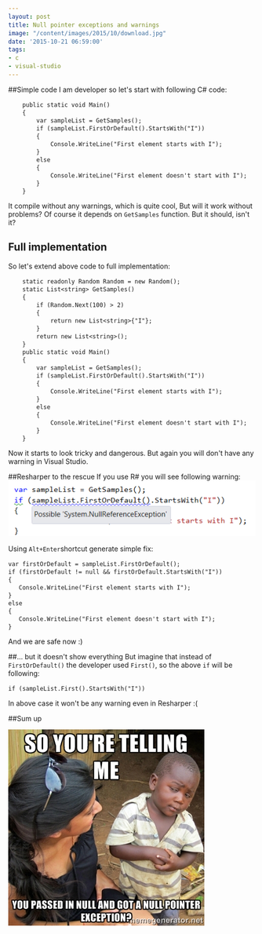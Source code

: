 ```yaml
---
layout: post
title: Null pointer exceptions and warnings
image: "/content/images/2015/10/download.jpg"
date: '2015-10-21 06:59:00'
tags:
- c
- visual-studio
---
```


##Simple code
I am developer so let's start with following C# code:

        public static void Main()
        {
            var sampleList = GetSamples();
            if (sampleList.FirstOrDefault().StartsWith("I"))
            {
                Console.WriteLine("First element starts with I");
            }
            else
            {
                Console.WriteLine("First element doesn't start with I");
            }
        }
It compile without any warnings, which is quite cool, But will it work without problems? Of course it depends on `GetSamples` function. But it should, isn't it?

## Full implementation
So let's extend above code to full implementation:

        static readonly Random Random = new Random();
        static List<string> GetSamples()
        {
            if (Random.Next(100) > 2)
            {
                return new List<string>{"I"};
            }
            return new List<string>();
        }
        public static void Main()
        {
            var sampleList = GetSamples();
            if (sampleList.FirstOrDefault().StartsWith("I"))
            {
                Console.WriteLine("First element starts with I");
            }
            else
            {
                Console.WriteLine("First element doesn't start with I");
            }
        }

Now it starts to look tricky and dangerous. But again you will don't have any warning in Visual Studio.

##Resharper to the rescue
If you use R# you will see following warning:
![](/content/images/2015/10/warning.png)

Using `Alt+Enter`shortcut generate simple fix:
   
    var firstOrDefault = sampleList.FirstOrDefault();
    if (firstOrDefault != null && firstOrDefault.StartsWith("I"))
    {
       Console.WriteLine("First element starts with I");
    }
    else
    {
       Console.WriteLine("First element doesn't start with I");
    }

And we are safe now :)

##... but it doesn't show everything
But imagine that instead of `FirstOrDefault()` the developer used `First()`, so the above `if` will be following:

    if (sampleList.First().StartsWith("I"))

In above case it won't be any warning even in Resharper :(

##Sum up

![](/content/images/2015/10/55730792.jpg)


